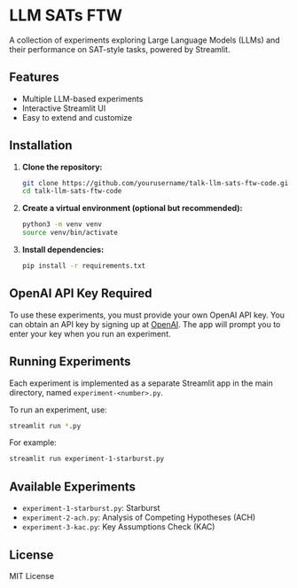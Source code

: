 # LLM SATs FTW

A collection of experiments exploring Large Language Models (LLMs) and their performance on SAT-style tasks, powered by Streamlit.

## Features

- Multiple LLM-based experiments
- Interactive Streamlit UI
- Easy to extend and customize

## Installation

1. **Clone the repository:**

    ```bash
    git clone https://github.com/yourusername/talk-llm-sats-ftw-code.git
    cd talk-llm-sats-ftw-code
    ```

2. **Create a virtual environment (optional but recommended):**

    ```bash
    python3 -m venv venv
    source venv/bin/activate
    ```

3. **Install dependencies:**

    ```bash
    pip install -r requirements.txt
    ```

## OpenAI API Key Required

To use these experiments, you must provide your own OpenAI API key. You can obtain an API key by signing up at [OpenAI](https://platform.openai.com/account/api-keys). The app will prompt you to enter your key when you run an experiment.

## Running Experiments

Each experiment is implemented as a separate Streamlit app in the main directory, named `experiment-<number>.py`.

To run an experiment, use:

```bash
streamlit run *.py
```

For example:

```bash
streamlit run experiment-1-starburst.py
```

## Available Experiments

- `experiment-1-starburst.py`: Starburst
- `experiment-2-ach.py`: Analysis of Competing Hypotheses (ACH)
- `experiment-3-kac.py`: Key Assumptions Check (KAC)

## License

MIT License
